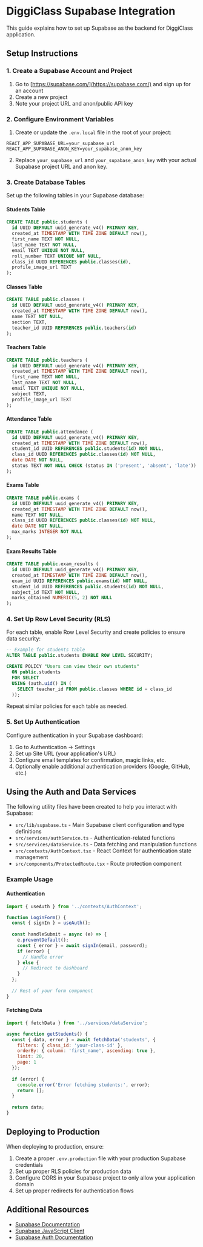 # DiggiClass Supabase Integration

This guide explains how to set up Supabase as the backend for DiggiClass application.

## Setup Instructions

### 1. Create a Supabase Account and Project

1. Go to [https://supabase.com/](https://supabase.com/) and sign up for an account
2. Create a new project
3. Note your project URL and anon/public API key

### 2. Configure Environment Variables

1. Create or update the `.env.local` file in the root of your project:

```
REACT_APP_SUPABASE_URL=your_supabase_url
REACT_APP_SUPABASE_ANON_KEY=your_supabase_anon_key
```

2. Replace `your_supabase_url` and `your_supabase_anon_key` with your actual Supabase project URL and anon key.

### 3. Create Database Tables

Set up the following tables in your Supabase database:

#### Students Table
```sql
CREATE TABLE public.students (
  id UUID DEFAULT uuid_generate_v4() PRIMARY KEY,
  created_at TIMESTAMP WITH TIME ZONE DEFAULT now(),
  first_name TEXT NOT NULL,
  last_name TEXT NOT NULL,
  email TEXT UNIQUE NOT NULL,
  roll_number TEXT UNIQUE NOT NULL,
  class_id UUID REFERENCES public.classes(id),
  profile_image_url TEXT
);
```

#### Classes Table
```sql
CREATE TABLE public.classes (
  id UUID DEFAULT uuid_generate_v4() PRIMARY KEY,
  created_at TIMESTAMP WITH TIME ZONE DEFAULT now(),
  name TEXT NOT NULL,
  section TEXT,
  teacher_id UUID REFERENCES public.teachers(id)
);
```

#### Teachers Table
```sql
CREATE TABLE public.teachers (
  id UUID DEFAULT uuid_generate_v4() PRIMARY KEY,
  created_at TIMESTAMP WITH TIME ZONE DEFAULT now(),
  first_name TEXT NOT NULL,
  last_name TEXT NOT NULL,
  email TEXT UNIQUE NOT NULL,
  subject TEXT,
  profile_image_url TEXT
);
```

#### Attendance Table
```sql
CREATE TABLE public.attendance (
  id UUID DEFAULT uuid_generate_v4() PRIMARY KEY,
  created_at TIMESTAMP WITH TIME ZONE DEFAULT now(),
  student_id UUID REFERENCES public.students(id) NOT NULL,
  class_id UUID REFERENCES public.classes(id) NOT NULL,
  date DATE NOT NULL,
  status TEXT NOT NULL CHECK (status IN ('present', 'absent', 'late'))
);
```

#### Exams Table
```sql
CREATE TABLE public.exams (
  id UUID DEFAULT uuid_generate_v4() PRIMARY KEY,
  created_at TIMESTAMP WITH TIME ZONE DEFAULT now(),
  name TEXT NOT NULL,
  class_id UUID REFERENCES public.classes(id) NOT NULL,
  date DATE NOT NULL,
  max_marks INTEGER NOT NULL
);
```

#### Exam Results Table
```sql
CREATE TABLE public.exam_results (
  id UUID DEFAULT uuid_generate_v4() PRIMARY KEY,
  created_at TIMESTAMP WITH TIME ZONE DEFAULT now(),
  exam_id UUID REFERENCES public.exams(id) NOT NULL,
  student_id UUID REFERENCES public.students(id) NOT NULL,
  subject_id TEXT NOT NULL,
  marks_obtained NUMERIC(5, 2) NOT NULL
);
```

### 4. Set Up Row Level Security (RLS)

For each table, enable Row Level Security and create policies to ensure data security:

```sql
-- Example for students table
ALTER TABLE public.students ENABLE ROW LEVEL SECURITY;

CREATE POLICY "Users can view their own students"
  ON public.students
  FOR SELECT
  USING (auth.uid() IN (
    SELECT teacher_id FROM public.classes WHERE id = class_id
  ));
```

Repeat similar policies for each table as needed.

### 5. Set Up Authentication

Configure authentication in your Supabase dashboard:

1. Go to Authentication → Settings
2. Set up Site URL (your application's URL)
3. Configure email templates for confirmation, magic links, etc.
4. Optionally enable additional authentication providers (Google, GitHub, etc.)

## Using the Auth and Data Services

The following utility files have been created to help you interact with Supabase:

- `src/lib/supabase.ts` - Main Supabase client configuration and type definitions
- `src/services/authService.ts` - Authentication-related functions
- `src/services/dataService.ts` - Data fetching and manipulation functions
- `src/contexts/AuthContext.tsx` - React Context for authentication state management
- `src/components/ProtectedRoute.tsx` - Route protection component

### Example Usage

#### Authentication

```jsx
import { useAuth } from '../contexts/AuthContext';

function LoginForm() {
  const { signIn } = useAuth();
  
  const handleSubmit = async (e) => {
    e.preventDefault();
    const { error } = await signIn(email, password);
    if (error) {
      // Handle error
    } else {
      // Redirect to dashboard
    }
  };
  
  // Rest of your form component
}
```

#### Fetching Data

```jsx
import { fetchData } from '../services/dataService';

async function getStudents() {
  const { data, error } = await fetchData('students', {
    filters: { class_id: 'your-class-id' },
    orderBy: { column: 'first_name', ascending: true },
    limit: 20,
    page: 1
  });
  
  if (error) {
    console.error('Error fetching students:', error);
    return [];
  }
  
  return data;
}
```

## Deploying to Production

When deploying to production, ensure:

1. Create a proper `.env.production` file with your production Supabase credentials
2. Set up proper RLS policies for production data
3. Configure CORS in your Supabase project to only allow your application domain
4. Set up proper redirects for authentication flows

## Additional Resources

- [Supabase Documentation](https://supabase.com/docs)
- [Supabase JavaScript Client](https://supabase.com/docs/reference/javascript/introduction)
- [Supabase Auth Documentation](https://supabase.com/docs/guides/auth) 